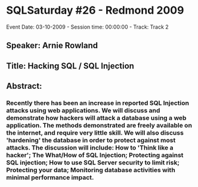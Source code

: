 # SQLSaturday #26 - Redmond 2009
Event Date: 03-10-2009 - Session time: 00:00:00 - Track: Track 2
## Speaker: Arnie Rowland
## Title: Hacking SQL / SQL Injection
## Abstract:
### Recently there has been an increase in reported SQL Injection attacks using web applications. We will discuss and demonstrate how hackers will attack a database using a web application. The methods demonstrated are freely available on the internet, and require very little skill. We will also discuss 'hardening' the database in order to protect against most attacks. The discussion will include: How to 'Think like a hacker'; The What/How of SQL Injection; Protecting against SQL injection; How to use SQL Server security to limit risk; Protecting your data; Monitoring database activities with minimal performance impact.


